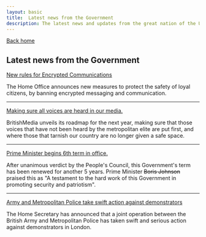 ```yaml
---
layout: basic
title:  Latest news from the Government
description: The latest news and updates from the great nation of the United Kingdom.
---
```


<a href="/" class="govuk-back-link">Back home</a>
<main class="govuk-main-wrapper " id="main-content" role="main" style="padding-top:0">
    <div class="govuk-grid-row">
    <div class="govuk-grid-column-full">
        <h2 class="govuk-heading-l">
            Latest news from the Government
        </h2>
        <a href="/news/new-rules-encrypted-comms/" class="govuk-body govuk-!-font-size-24 govuk-body govuk-!-font-weight-bold govuk-link">
            New rules for Encrypted Communications
        </a>
        <p class="govuk-!-font-size-16">
            The Home Office announces new measures to protect the safety of loyal citizens,
            by banning encrypted messaging and communication.
        </p>
        <hr class="govuk-section-break govuk-section-break--m govuk-section-break--visible">
        <a href="/news/media-voices/" class="govuk-body govuk-!-font-size-24 govuk-body govuk-!-font-weight-bold govuk-link">
            Making sure all voices are heard in our media.
        </a>
        <p class="govuk-!-font-size-16">
            BritishMedia unveils its roadmap for the next year, making sure that those
            voices that have not been heard by the metropolitan elite are put first, and where
            those that tarnish our country are no longer given a safe space.
        </p>
        <hr class="govuk-section-break govuk-section-break--m govuk-section-break--visible">
        <a href="/news/6th-government-term" class="govuk-body govuk-!-font-size-24 govuk-body govuk-!-font-weight-bold govuk-link">
            Prime Minister begins 6th term in office.
        </a>
        <p class="govuk-!-font-size-16">
            After unanimous verdict by the People's Council, this Government's term has been
            renewed for another 5 years. Prime Minister <del>Boris Johnson</del> praised this as 
            "A testament to the hard work of this Government in promoting security and patriotism".
        </p>
        <hr class="govuk-section-break govuk-section-break--m govuk-section-break--visible">
        <a href="/news/civil-disturbance/" class="govuk-body govuk-!-font-size-24 govuk-body govuk-!-font-weight-bold govuk-link">
            Army and Metropolitan Police take swift action against demonstrators
        </a>
        <p class="govuk-!-font-size-16">
            The Home Secretary has announced that a joint operation between the British Army and
            Metropolitan Police has taken swift and serious action against demonstrators in London.
        </p>
    </div>
    </div>
</main>

